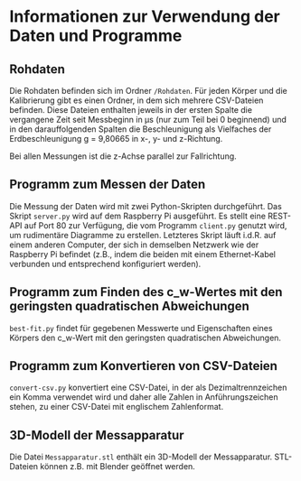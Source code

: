 # Informationen zur Verwendung der Daten und Programme

## Rohdaten

Die Rohdaten befinden sich im Ordner `/Rohdaten`. Für jeden Körper und die Kalibrierung gibt es einen Ordner, in dem sich mehrere CSV-Dateien befinden. Diese Dateien enthalten jeweils in der ersten Spalte die vergangene Zeit seit Messbeginn in µs (nur zum Teil bei 0 beginnend) und in den darauffolgenden Spalten die Beschleunigung als Vielfaches der Erdbeschleunigung g = 9,80665 in x-, y- und z-Richtung.

Bei allen Messungen ist die z-Achse parallel zur Fallrichtung.

## Programm zum Messen der Daten

Die Messung der Daten wird mit zwei Python-Skripten durchgeführt. Das Skript `server.py` wird auf dem Raspberry Pi ausgeführt. Es stellt eine REST-API auf Port 80 zur Verfügung, die vom Programm `client.py` genutzt wird, um rudimentäre Diagramme zu erstellen. Letzteres Skript läuft i.d.R. auf einem anderen Computer, der sich in demselben Netzwerk wie der Raspberry Pi befindet (z.B., indem die beiden mit einem Ethernet-Kabel verbunden und entsprechend konfiguriert werden).

## Programm zum Finden des c_w-Wertes mit den geringsten quadratischen Abweichungen

`best-fit.py` findet für gegebenen Messwerte und Eigenschaften eines Körpers den c_w-Wert mit den geringsten quadratischen Abweichungen.

## Programm zum Konvertieren von CSV-Dateien

`convert-csv.py` konvertiert eine CSV-Datei, in der als Dezimaltrennzeichen ein Komma verwendet wird und daher alle Zahlen in Anführungszeichen stehen, zu einer CSV-Datei mit englischem Zahlenformat.

## 3D-Modell der Messapparatur

Die Datei `Messapparatur.stl` enthält ein 3D-Modell der Messapparatur. STL-Dateien können z.B. mit Blender geöffnet werden.
